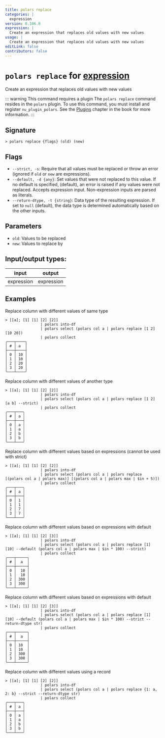 ```yaml
---
title: polars replace
categories: |
  expression
version: 0.106.0
expression: |
  Create an expression that replaces old values with new values
usage: |
  Create an expression that replaces old values with new values
editLink: false
contributors: false
---
```

<!-- This file is automatically generated. Please edit the command in https://github.com/nushell/nushell instead. -->

# `polars replace` for [expression](/commands/categories/expression.md)

<div class='command-title'>Create an expression that replaces old values with new values</div>

::: warning This command requires a plugin
The `polars replace` command resides in the `polars` plugin.
To use this command, you must install and register `nu_plugin_polars`.
See the [Plugins](/book/plugins.html) chapter in the book for more information.
:::


## Signature

```> polars replace {flags} (old) (new)```

## Flags

 -  `--strict, -s`: Require that all values must be replaced or throw an error (ignored if `old` or `new` are expressions).
 -  `--default, -d {any}`: Set values that were not replaced to this value. If no default is specified, (default), an error is raised if any values were not replaced. Accepts expression input. Non-expression inputs are parsed as literals.
 -  `--return-dtype, -t {string}`: Data type of the resulting expression. If set to `null` (default), the data type is determined automatically based on the other inputs.

## Parameters

 -  `old`: Values to be replaced
 -  `new`: Values to replace by


## Input/output types:

| input      | output     |
| ---------- | ---------- |
| expression | expression |
## Examples

Replace column with different values of same type
```nu
> [[a]; [1] [1] [2] [2]]
                | polars into-df
                | polars select (polars col a | polars replace [1 2] [10 20])
                | polars collect
╭───┬────╮
│ # │ a  │
├───┼────┤
│ 0 │ 10 │
│ 1 │ 10 │
│ 2 │ 20 │
│ 3 │ 20 │
╰───┴────╯

```

Replace column with different values of another type
```nu
> [[a]; [1] [1] [2] [2]]
                | polars into-df
                | polars select (polars col a | polars replace [1 2] [a b] --strict)
                | polars collect
╭───┬───╮
│ # │ a │
├───┼───┤
│ 0 │ a │
│ 1 │ a │
│ 2 │ b │
│ 3 │ b │
╰───┴───╯

```

Replace column with different values based on expressions (cannot be used with strict)
```nu
> [[a]; [1] [1] [2] [2]]
                | polars into-df
                | polars select (polars col a | polars replace [(polars col a | polars max)] [(polars col a | polars max | $in + 5)])
                | polars collect
╭───┬───╮
│ # │ a │
├───┼───┤
│ 0 │ 1 │
│ 1 │ 1 │
│ 2 │ 7 │
│ 3 │ 7 │
╰───┴───╯

```

Replace column with different values based on expressions with default
```nu
> [[a]; [1] [1] [2] [3]]
                | polars into-df
                | polars select (polars col a | polars replace [1] [10] --default (polars col a | polars max | $in * 100) --strict)
                | polars collect
╭───┬─────╮
│ # │  a  │
├───┼─────┤
│ 0 │  10 │
│ 1 │  10 │
│ 2 │ 300 │
│ 3 │ 300 │
╰───┴─────╯

```

Replace column with different values based on expressions with default
```nu
> [[a]; [1] [1] [2] [3]]
                | polars into-df
                | polars select (polars col a | polars replace [1] [10] --default (polars col a | polars max | $in * 100) --strict --return-dtype str)
                | polars collect
╭───┬─────╮
│ # │  a  │
├───┼─────┤
│ 0 │ 10  │
│ 1 │ 10  │
│ 2 │ 300 │
│ 3 │ 300 │
╰───┴─────╯

```

Replace column with different values using a record
```nu
> [[a]; [1] [1] [2] [2]]
                | polars into-df
                | polars select (polars col a | polars replace {1: a, 2: b} --strict --return-dtype str)
                | polars collect
╭───┬───╮
│ # │ a │
├───┼───┤
│ 0 │ a │
│ 1 │ a │
│ 2 │ b │
│ 3 │ b │
╰───┴───╯

```

